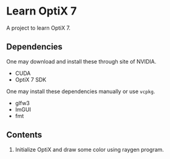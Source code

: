 # Learn OptiX 7

A project to learn OptiX 7.

## Dependencies

One may download and install these through site of NVIDIA.

* CUDA
* OptiX 7 SDK

One may install these dependencies manually or use `vcpkg`.

* glfw3
* ImGUI
* fmt

## Contents

1. Initialize OptiX and draw some color using raygen program.